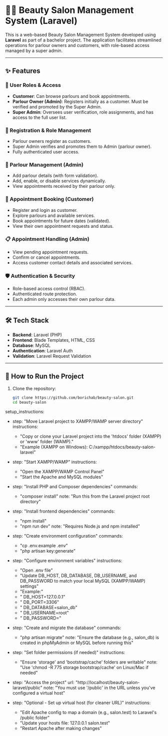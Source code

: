 # 💇‍♀️ Beauty Salon Management System (Laravel)

This is a web-based Beauty Salon Management System developed using **Laravel** as part of a bachelor project. The application facilitates streamlined operations for parlour owners and customers, with role-based access managed by a super admin.

---

## ✨ Features

### 👤 User Roles & Access

- **Customer**: Can browse parlours and book appointments.
- **Parlour Owner (Admin)**: Registers initially as a customer. Must be verified and promoted by the Super Admin.
- **Super Admin**: Oversees user verification, role assignments, and has access to the full user list.

### 🧾 Registration & Role Management

- Parlour owners register as customers.
- Super Admin verifies and promotes them to Admin (parlour owner).
- Fully authenticated user access.

### 🏪 Parlour Management (Admin)

- Add parlour details (with form validation).
- Add, enable, or disable services dynamically.
- View appointments received by their parlour only.

### 📅 Appointment Booking (Customer)

- Register and login as customer.
- Explore parlours and available services.
- Book appointments for future dates (validated).
- View their own appointment requests and status.

### 📋 Appointment Handling (Admin)

- View pending appointment requests.
- Confirm or cancel appointments.
- Access customer contact details and associated services.

### 🛡️ Authentication & Security

- Role-based access control (RBAC).
- Authenticated route protection.
- Each admin only accesses their own parlour data.

---

## 🛠️ Tech Stack

- **Backend**: Laravel (PHP)
- **Frontend**: Blade Templates, HTML, CSS
- **Database**: MySQL
- **Authentication**: Laravel Auth
- **Validation**: Laravel Request Validation

---

## 🚀 How to Run the Project

1. Clone the repository:
   ```bash
   git clone https://github.com/borichab/beauty-salon.git
   cd beauty-salon
setup_instructions:
  - step: "Move Laravel project to XAMPP/WAMP server directory"
    instructions:
      - "Copy or clone your Laravel project into the 'htdocs' folder (XAMPP) or 'www' folder (WAMP)."
      - "Example (XAMPP on Windows): C:/xampp/htdocs/beauty-salon-laravel"

  - step: "Start XAMPP/WAMP"
    instructions:
      - "Open the XAMPP/WAMP Control Panel"
      - "Start the Apache and MySQL modules"

  - step: "Install PHP and Composer dependencies"
    commands:
      - "composer install"
    note: "Run this from the Laravel project root directory"

  - step: "Install frontend dependencies"
    commands:
      - "npm install"
      - "npm run dev"
    note: "Requires Node.js and npm installed"

  - step: "Create environment configuration"
    commands:
      - "cp .env.example .env"
      - "php artisan key:generate"

  - step: "Configure environment variables"
    instructions:
      - "Open .env file"
      - "Update DB_HOST, DB_DATABASE, DB_USERNAME, and DB_PASSWORD to match your local MySQL (XAMPP/WAMP) settings"
      - "Example:"
      - "  DB_HOST=127.0.0.1"
      - "  DB_PORT=3306"
      - "  DB_DATABASE=salon_db"
      - "  DB_USERNAME=root"
      - "  DB_PASSWORD="

  - step: "Create and migrate the database"
    commands:
      - "php artisan migrate"
    note: "Ensure the database (e.g., salon_db) is created in phpMyAdmin or MySQL before running this"

  - step: "Set folder permissions (if needed)"
    instructions:
      - "Ensure 'storage' and 'bootstrap/cache' folders are writable"
    note: "Use 'chmod -R 775 storage bootstrap/cache' on Linux/Mac if needed"

  - step: "Access the project"
    url: "http://localhost/beauty-salon-laravel/public"
    note: "You must use '/public' in the URL unless you've configured a virtual host"

  - step: "Optional - Set up virtual host (for cleaner URL)"
    instructions:
      - "Edit Apache config to map a domain (e.g., salon.test) to Laravel's /public folder"
      - "Update your hosts file: 127.0.0.1 salon.test"
      - "Restart Apache after making changes"
